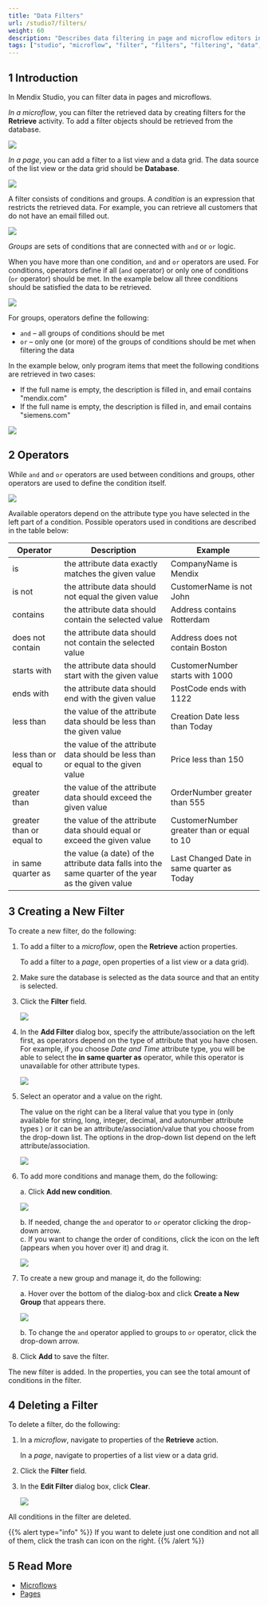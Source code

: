 ```yaml
---
title: "Data Filters"
url: /studio7/filters/
weight: 60
description: "Describes data filtering in page and microflow editors in Mendix Studio."
tags: ["studio", "microflow", "filter", "filters", "filtering", "data", "data filtering", "retrieve", "page", "xpath", "constraints"]
---
```


## 1 Introduction 

In Mendix Studio, you can filter data in pages and microflows.

*In a microflow*, you can filter the retrieved data by creating filters for the **Retrieve** activity. To add a filter objects should be retrieved from the database.

![](/attachments/studio7/filters/retrieve-from-database.png)

*In a page*, you can add a filter to a list view and a data grid. The data source of the list view or the data grid should be **Database**. 

![](/attachments/studio7/filters/page-database.jpg)

A filter consists of conditions and groups. A *condition* is an expression that restricts the retrieved data. For example, you can retrieve all customers that do not have an email filled out.

![](/attachments/studio7/filters/filter-condition.png)

*Groups* are sets of conditions that are connected with `and`  or `or` logic.

When you have more than one condition, `and` and `or` operators are used. For conditions, operators define if all (`and` operator) or only one of conditions (`or` operator) should be met. In the example below all three conditions should be satisfied the data to be retrieved.

![](/attachments/studio7/filters/and-operator-in-conditions.png)

For groups, operators define the following:

* `and` – all groups of conditions should be met 
* `or` – only one (or more) of the groups of conditions should be met when filtering the data

In the example below, only program items that meet the following conditions are retrieved in two cases:

* If the full name is empty, the description is filled in, and email contains "mendix.com"
* If the full name is empty, the description is filled in, and email contains "siemens.com"

![](/attachments/studio7/filters/operators-between-groups.png)

## 2 Operators

While `and` and `or` operators are used between conditions and groups, other operators are used to define the condition itself.  

![](/attachments/studio7/filters/operator-examples.png)

Available operators depend on the attribute type you have selected in the left part of a condition. Possible operators used in conditions are described in the table below:

| Operator                 | Description                                                  | Example                                    |
| ------------------------ | ------------------------------------------------------------ | ------------------------------------------ |
| is                       | the attribute data exactly matches the given value           | CompanyName is Mendix                      |
| is not                   | the attribute data should not equal the given value          | CustomerName is not John                   |
| contains                 | the attribute data should contain the selected value         | Address contains Rotterdam                 |
| does not contain         | the attribute data should not contain the selected value     | Address does not contain Boston            |
| starts with              | the attribute data should start with the given value         | CustomerNumber starts with 1000            |
| ends with                | the attribute data should end with the given value           | PostCode ends with 1122                    |
| less than                | the value of the attribute data should be less than the given value | Creation Date less than Today              |
| less than or equal to    | the value of the attribute data should be less than or equal to the given value | Price less than 150                        |
| greater than             | the value of the attribute data should exceed the given value | OrderNumber greater than 555               |
| greater than or equal to | the value of the attribute data should equal or exceed the given value | CustomerNumber greater than or equal to 10 |
| in same quarter as       | the value (a date) of the attribute data falls into the same quarter of the year as the given value | Last Changed Date in same quarter as Today |

## 3 Creating a New Filter

To create a new filter, do the following:

1. To add a filter to a *microflow*, open the **Retrieve** action properties. 

    To add a filter to a *page*, open properties of a list view or a data grid).

2. Make sure the database is selected as the data source and that an entity is selected.

2. Click the **Filter** field.

    ![](/attachments/studio7/filters/filter-field.png)

3. In the **Add Filter** dialog box, specify the attribute/association on the left first, as operators depend on the type of attribute that you have chosen. For example, if you choose *Date and Time* attribute type, you will be able to select the **in same quarter as** operator, while this operator is unavailable for other attribute types. 

    ![](/attachments/studio7/filters/in-same-quarter-as-operator-example.png)

4. Select an operator and a value on the right. 

    The value on the right can be a literal value that you type in (only available for string, long, integer, decimal, and autonumber attribute types ) or it can be an attribute/association/value that you choose from the drop-down list. The options in the drop-down list depend on the left attribute/association. 

    ![](/attachments/studio7/filters/list-of-options.png)

5. To add more conditions and manage them, do the following: <br/>

    a. Click **Add new condition**. <br/>

    ![](/attachments/studio7/filters/add-new-condition.png)<br/>

    b. If needed, change the `and` operator to `or` operator clicking the drop-down arrow. <br/>
    c.   If you want to change the order of conditions, click the icon on the left (appears when you hover over it) and drag it.<br/>

    ![](/attachments/studio7/filters/change-order.png)<br/>

6. To create a new group and manage it, do the following: <br/>

    a.  Hover over the bottom of the dialog-box and click **Create a New Group** that appears there.<br/>

    ![](/attachments/studio7/filters/create-new-group.png)<br/>

    b. To change the `and` operator applied to groups to `or` operator, click the drop-down arrow. 

7. Click **Add** to save the filter.

The new filter is added. In the properties, you can see the total amount of conditions in the filter.

## 4 Deleting a Filter

To delete a filter, do the following:

1. In a *microflow*, navigate to properties of the **Retrieve** action. 

    In a *page*, navigate to properties of a list view or a data grid.

2. Click the **Filter** field.

3. In the **Edit Filter** dialog box, click **Clear**. 

    ![](/attachments/studio7/filters/clear-filter.png)

All conditions in the filter are deleted.

{{% alert type="info" %}}
If you want to delete just one condition and not all of them, click the trash can icon on the right. 
{{% /alert %}}

## 5 Read More

* [Microflows](/studio7/microflows/)
* [Pages](/studio7/page-editor/)
